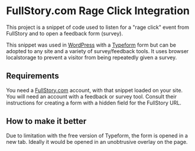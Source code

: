 # FullStory.com Rage Click Integration
 
This project is a snippet of code used to listen for a "rage click" event from FullStory and to open a feedback form (survey).

This snippet was used in [WordPress](https://wordpress.org) with a [Typeform](https://www.typeform.com) form but can be adopted to any site and a variety of survey/feedback tools. It uses browser localstorage to prevent a visitor from being repeatedly given a survey.

## Requirements
You need a [FullStory.com](https://www.fullstory.com) account, with that snippet loaded on your site. You will need an account with a feedback or survey tool. Consult their instructions for creating a form with a hidden field for the FullStory URL.

## How to make it better
Due to limitation with the free version of Typeform, the form is opened in a new tab. Ideally it would be opened in an unobtrusive overlay on the page.